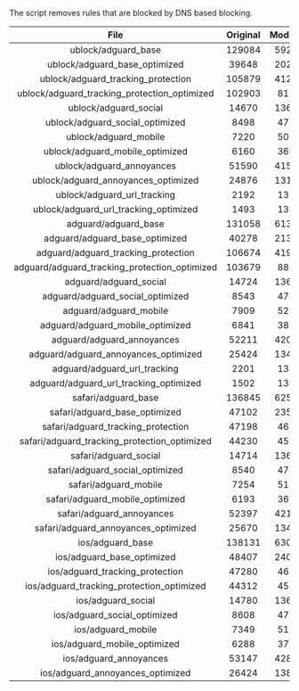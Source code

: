 The script removes rules that are blocked by DNS based blocking.


| File | Original | Modified |
|:----:|:-----:|:-----:|
| ublock/adguard_base | 129084 | 59272 |
| ublock/adguard_base_optimized | 39648 | 20252 |
| ublock/adguard_tracking_protection | 105879 | 41223 |
| ublock/adguard_tracking_protection_optimized | 102903 | 8130 |
| ublock/adguard_social | 14670 | 13608 |
| ublock/adguard_social_optimized | 8498 | 4710 |
| ublock/adguard_mobile | 7220 | 5079 |
| ublock/adguard_mobile_optimized | 6160 | 3629 |
| ublock/adguard_annoyances | 51590 | 41533 |
| ublock/adguard_annoyances_optimized | 24876 | 13117 |
| ublock/adguard_url_tracking | 2192 | 1335 |
| ublock/adguard_url_tracking_optimized | 1493 | 1332 |
| adguard/adguard_base | 131058 | 61306 |
| adguard/adguard_base_optimized | 40278 | 21315 |
| adguard/adguard_tracking_protection | 106674 | 41960 |
| adguard/adguard_tracking_protection_optimized | 103679 | 8851 |
| adguard/adguard_social | 14724 | 13667 |
| adguard/adguard_social_optimized | 8543 | 4756 |
| adguard/adguard_mobile | 7909 | 5260 |
| adguard/adguard_mobile_optimized | 6841 | 3803 |
| adguard/adguard_annoyances | 52211 | 42078 |
| adguard/adguard_annoyances_optimized | 25424 | 13414 |
| adguard/adguard_url_tracking | 2201 | 1343 |
| adguard/adguard_url_tracking_optimized | 1502 | 1340 |
| safari/adguard_base | 136845 | 62547 |
| safari/adguard_base_optimized | 47102 | 23546 |
| safari/adguard_tracking_protection | 47198 | 4648 |
| safari/adguard_tracking_protection_optimized | 44230 | 4502 |
| safari/adguard_social | 14714 | 13651 |
| safari/adguard_social_optimized | 8540 | 4743 |
| safari/adguard_mobile | 7254 | 5116 |
| safari/adguard_mobile_optimized | 6193 | 3660 |
| safari/adguard_annoyances | 52397 | 42187 |
| safari/adguard_annoyances_optimized | 25670 | 13495 |
| ios/adguard_base | 138131 | 63052 |
| ios/adguard_base_optimized | 48407 | 24050 |
| ios/adguard_tracking_protection | 47280 | 4656 |
| ios/adguard_tracking_protection_optimized | 44312 | 4510 |
| ios/adguard_social | 14780 | 13690 |
| ios/adguard_social_optimized | 8608 | 4764 |
| ios/adguard_mobile | 7349 | 5160 |
| ios/adguard_mobile_optimized | 6288 | 3701 |
| ios/adguard_annoyances | 53147 | 42828 |
| ios/adguard_annoyances_optimized | 26424 | 13811 |